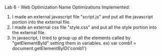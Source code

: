 
Lab 6 - Web Optimization
Name <Paul Jang>
  Optimizations Implemented:
  1. I made an external javascript file "script.js" and put all the javascript portion into the external file.
  2. I made an external css file "style.css" and put all the style portion into the external file.
  3. In javascript, I tried to group up all the elements called by "getElementById" setting them in variables.
    ex) var comb1 = document.getElementByID('comb1')
